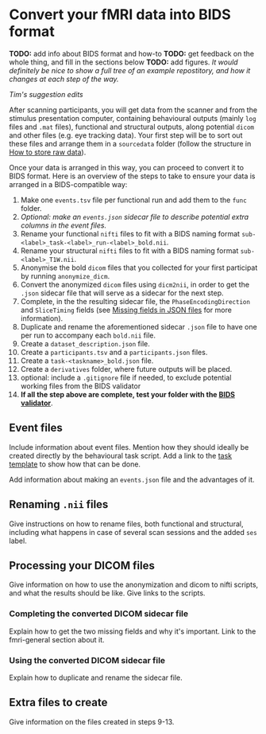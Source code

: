 # Convert your fMRI data into BIDS format

**TODO:**  add info about BIDS format and how-to
**TODO:**  get feedback on the whole thing, and fill in the sections below
**TODO:**  add figures. _It would definitely be nice to show a full tree of an example repostitory, and how it changes at each step of the way._


_Tim's suggestion edits_

After scanning participants, you will get data from the scanner and from the stimulus presentation computer, containing behavioural outputs (mainly `log` files and `.mat` files), functional and structural outputs, along potential `dicom` and other files (e.g. eye tracking data). Your first step will be to sort out these files and arrange them in a `sourcedata` folder (follow the structure in [How to store raw data](../fmri-general.md#how-to-store-raw-data)).

Once your data is arranged in this way, you can proceed to convert it to BIDS format. Here is an overview of the steps to take to ensure your data is arranged in a BIDS-compatible way:

1.  Make one `events.tsv` file per functional run and add them to the `func` folder.
2.  _Optional: make an `events.json` sidecar file to describe potential extra columns in the event files._
3.  Rename your functional `nifti` files to fit with a BIDS naming format `sub-<label>_task-<label>_run-<label>_bold.nii`.
4.  Rename your structural `nifti` files to fit with a BIDS naming format `sub-<label>_T1W.nii`.
5.  Anonymise the bold `dicom` files that you collected for your first participat by running `anonymize_dicm`.
6.  Convert the anonymized `dicom` files using `dicm2nii`, in order to get the `.json` sidecar file that will serve as a sidecar for the next step.
7.  Complete, in the the resulting sidecar file, the `PhaseEncodingDirection` and `SliceTiming` fields (see [Missing fields in JSON files](../fmri-general.md#missing-fields-in-json-files) for more information).
8.  Duplicate and rename the aforementioned sidecar `.json` file to have one per run to accompany each `bold.nii` file.
9.  Create a `dataset_description.json` file.
10. Create a `participants.tsv` and a `participants.json` files.
11. Create a `task-<taskname>_bold.json` file.
12. Create a `derivatives` folder, where future outputs will be placed.
13. optional: include a `.gitignore` file if needed, to exclude potential working files from the BIDS validator
14. **If all the step above are complete, test your folder with the [BIDS validator](https://bids-standard.github.io/bids-validator/)**.



## Event files

Include information about event files. Mention how they should ideally be created directly by the behavioural task script. Add a link to the [task template](https://github.com/TimManiquet/fMRI-task-template) to show how that can be done.

Add information about making an `events.json` file and the advantages of it.

## Renaming `.nii` files

Give instructions on how to rename files, both functional and structural, including what happens in case of several scan sessions and the added `ses` label.

## Processing your DICOM files

Give information on how to use the anonymization and dicom to nifti scripts, and what the results should be like. Give links to the scripts.

### Completing the converted DICOM sidecar file

Explain how to get the two missing fields and why it's important. Link to the fmri-general section about it.

### Using the converted DICOM sidecar file

Explain how to duplicate and rename the sidecar file.

## Extra files to create

Give information on the files created in steps 9-13.

